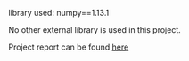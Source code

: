 library used: numpy==1.13.1

No other external library is used in this project.

Project report can be found [here](https://github.com/Prakash2403/RobotMotionPlanning/blob/master/project%20report.pdf)
